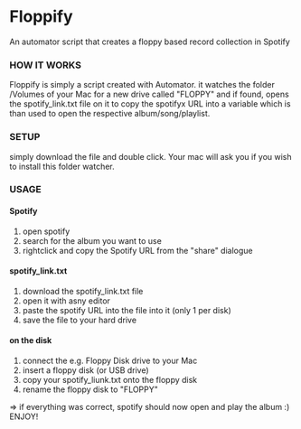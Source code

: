 # Floppify
An automator script that creates a floppy based record collection in Spotify

### HOW IT WORKS
Floppify is simply a script created with Automator. it watches the folder /Volumes of your Mac for a new drive called "FLOPPY" and if found, opens the spotify_link.txt file on it to copy the spotifyx URL into a variable which is than used to open the respective album/song/playlist.

### SETUP
simply download the file and double click. Your mac will ask you if you wish to install this folder watcher.

### USAGE
#### Spotify
1. open spotify
2. search for the album you want to use
3. rightclick and copy the Spotify URL from the "share" dialogue

#### spotify_link.txt
1. download the spotify_link.txt file
2. open it with asny editor
3. paste the spotify URL into the file into it (only 1 per disk)
4. save the file to your hard drive

#### on the disk
1. connect the e.g. Floppy Disk drive to your Mac
2. insert a floppy disk (or USB drive)
3. copy your spotify_liunk.txt onto the floppy disk
4. rename the floppy disk to "FLOPPY"

=> if everything was correct, spotify should now open and play the album :) ENJOY!

